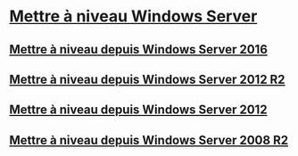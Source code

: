 # [Mettre à niveau Windows Server](upgrade-overview.md)

## [Mettre à niveau depuis Windows Server 2016](upgrade-2016-to-2019.md)

## [Mettre à niveau depuis Windows Server 2012 R2](upgrade-2012r2-to-2019.md)

## [Mettre à niveau depuis Windows Server 2012](upgrade-2012-to-2016.md)

## [Mettre à niveau depuis Windows Server 2008 R2](upgrade-2008r2-to-2012r2.md)
